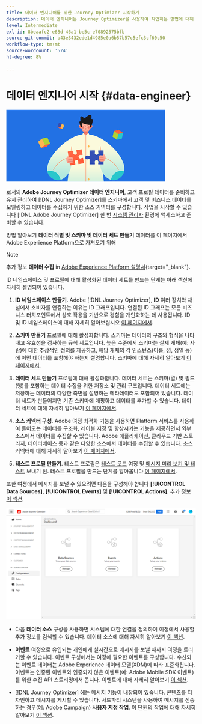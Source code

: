 ```yaml
---
title: 데이터 엔지니어를 위한 Journey Optimizer 시작하기
description: 데이터 엔지니어는 Journey Optimizer을 사용하여 작업하는 방법에 대해 자세히 알아봅니다
level: Intermediate
exl-id: 8beaafc2-e68d-46a1-be5c-e70892575bfb
source-git-commit: b43e3432ede1d4985e0a6b57b57c5efc3cf60c50
workflow-type: tm+mt
source-wordcount: '574'
ht-degree: 8%

---
```


# 데이터 엔지니어 시작 {#data-engineer}

![데이터 엔지니어](assets/do-not-localize/user-1.png)

로서의 **Adobe Journey Optimizer 데이터 엔지니어**, 고객 프로필 데이터를 준비하고 유지 관리하여 [!DNL Journey Optimizer]를 스키마에서 고객 및 비즈니스 데이터를 모델링하고 데이터를 수집하기 위한 소스 커넥터를 구성합니다. 작업을 시작할 수 있습니다 [!DNL Adobe Journey Optimizer] 한 번 [시스템 관리자](administrator.md) 환경에 액세스하고 준비할 수 있습니다.


방법 알아보기 **데이터 식별 및 스키마 및 데이터 세트 만들기** 데이터를 이 페이지에서 Adobe Experience Platform으로 가져오기 위해

>[!NOTE]
>
>추가 정보 **데이터 수집** in [Adobe Experience Platform 설명서](https://experienceleague.adobe.com/docs/experience-platform/ingestion/home.html?lang=ko){target=&quot;_blank&quot;}.

ID 네임스페이스 및 프로필에 대해 활성화된 데이터 세트를 만드는 단계는 아래 섹션에 자세히 설명되어 있습니다.

1. **ID 네임스페이스 만들기**. Adobe [!DNL Journey Optimizer], **ID** 여러 장치와 채널에서 소비자를 연결하는 이유는 ID 그래프입니다. 연결된 ID 그래프는 모든 비즈니스 터치포인트에서 상호 작용을 기반으로 경험을 개인화하는 데 사용됩니다.  ID 및 ID 네임스페이스에 대해 자세히 알아보십시오 [이 페이지에서](../get-started-identity.md).

1. **스키마 만들기** 프로필에 대해 활성화합니다. 스키마는 데이터의 구조와 형식을 나타내고 유효성을 검사하는 규칙 세트입니다. 높은 수준에서 스키마는 실제 개체(예: 사람)에 대한 추상적인 정의를 제공하고, 해당 개체의 각 인스턴스(이름, 성, 생일 등)에 어떤 데이터를 포함해야 하는지 설명합니다.  스키마에 대해 자세히 알아보기 [이 페이지에서](../get-started-schemas.md).

1. **데이터 세트 만들기** 프로필에 대해 활성화합니다. 데이터 세트는 스키마(열) 및 필드(행)를 포함하는 데이터 수집을 위한 저장소 및 관리 구조입니다. 데이터 세트에는 저장하는 데이터의 다양한 측면을 설명하는 메타데이터도 포함되어 있습니다. 데이터 세트가 만들어지면 기존 스키마에 매핑하고 데이터를 추가할 수 있습니다. 데이터 세트에 대해 자세히 알아보기 [이 페이지에서](../get-started-datasets.md).

1. **소스 커넥터 구성**. Adobe 여정 최적화 기능을 사용하면 Platform 서비스를 사용하여 들어오는 데이터를 구조화, 레이블 지정 및 향상시키는 기능을 제공하면서 외부 소스에서 데이터를 수집할 수 있습니다. Adobe 애플리케이션, 클라우드 기반 스토리지, 데이터베이스 등과 같은 다양한 소스에서 데이터를 수집할 수 있습니다. 소스 커넥터에 대해 자세히 알아보기 [이 페이지에서](../get-started-sources.md).

1. **테스트 프로필 만들기**. 테스트 프로필은 [테스트 모드](../../building-journeys/testing-the-journey.md) 여정 및 [메시지 미리 보기 및 테스트](../../messages/preview.md) 보내기 전. 테스트 프로필을 만드는 단계를 알아봅니다 [이 페이지에서](../../building-journeys/creating-test-profiles.md).


또한 여정에서 메시지를 보낼 수 있으려면 다음을 구성해야 합니다 **[!UICONTROL Data Sources]**, **[!UICONTROL Events]** 및 **[!UICONTROL Actions]**. 추가 정보 [이 섹션](../../configuration/about-data-sources-events-actions.md).

![](../../assets/admin-menu.png)

* 다음 **데이터 소스** 구성을 사용하면 시스템에 대한 연결을 정의하여 여정에서 사용할 추가 정보를 검색할 수 있습니다. 데이터 소스에 대해 자세히 알아보기 [이 섹션](../../datasource/about-data-sources.md).

* **이벤트** 여정으로 유입되는 개인에게 실시간으로 메시지를 보낼 때까지 여정을 트리거할 수 있습니다. 이벤트 구성에서는 여정에 필요한 이벤트를 구성합니다. 수신되는 이벤트 데이터는 Adobe Experience 데이터 모델(XDM)에 따라 표준화됩니다. 이벤트는 인증된 이벤트와 인증되지 않은 이벤트(예: Adobe Mobile SDK 이벤트)를 위한 수집 API 스트리밍에서 옵니다. 이벤트에 대해 자세히 알아보기 [이 섹션](../../event/about-events.md).

* [!DNL Journey Optimizer] 에는 메시지 기능이 내장되어 있습니다. 콘텐츠를 디자인하고 메시지를 게시할 수 있습니다. 서드파티 시스템을 사용하여 메시지를 전송하는 경우(예: Adobe Campaign) **사용자 지정 작업**. 이 단원의 작업에 대해 자세히 알아보기 [이 섹션](../../action/action.md).
